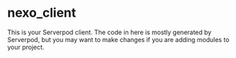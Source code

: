 # nexo_client

This is your Serverpod client. The code in here is mostly generated by
Serverpod, but you may want to make changes if you are adding modules to your
project.
